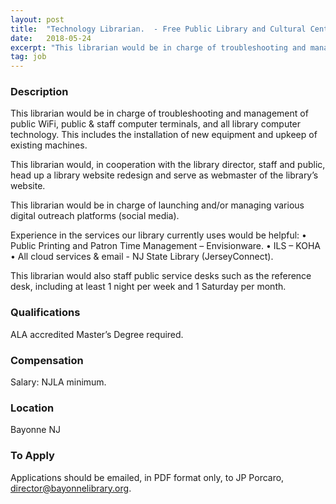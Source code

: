 ```yaml
---
layout: post
title:  "Technology Librarian.  - Free Public Library and Cultural Center of Bayonne "
date:   2018-05-24
excerpt: "This librarian would be in charge of troubleshooting and management of public WiFi, public & staff computer terminals, and all library computer technology. This includes the installation of new equipment and upkeep of existing machines. This librarian would, in cooperation with the library director, staff and public, head up a..."
tag: job
---
```


### Description   

This librarian would be in charge of troubleshooting and management of public WiFi, public & staff computer terminals, and all library computer technology. This includes the installation of new equipment and upkeep of existing machines. 

This librarian would, in cooperation with the library director, staff and public, head up a library website redesign and serve as webmaster of the library’s website. 

This librarian would be in charge of launching and/or managing various digital outreach platforms (social media). 

Experience in the services our library currently uses would be helpful: 
•	Public Printing and Patron Time Management – Envisionware. 
•	ILS – KOHA 
•	All cloud services & email - NJ State Library (JerseyConnect). 

This librarian would also staff public service desks such as the reference desk, including at least 1 night per week and 1 Saturday per month. 





### Qualifications   

ALA accredited Master’s Degree required. 


### Compensation   

Salary: NJLA minimum.


### Location   

Bayonne NJ




### To Apply   

Applications should be emailed, in PDF format only, to JP Porcaro, director@bayonnelibrary.org. 





